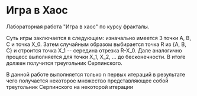 # Игра в Хаос

Лабораторная работа "Игра в хаос" по курсу фракталы.

Суть игры заключается в следующем: изначально имеется 3 точки A, B, C и точка X_0. Затем случайным образом выбирается точка R из {A, B, C} и строится точка X_1 -- середина отрезка R-X_0.
Дале аналогично процесс выполняется для точки X_1, X_2, ... до бесконечности. В итоге должен получится треугольник Серпинского. 

В данной работе выполняется только n первых итераций в результате чего получается некоторое множество представляющее собой треугольник Серпинского на некоторой итерации
